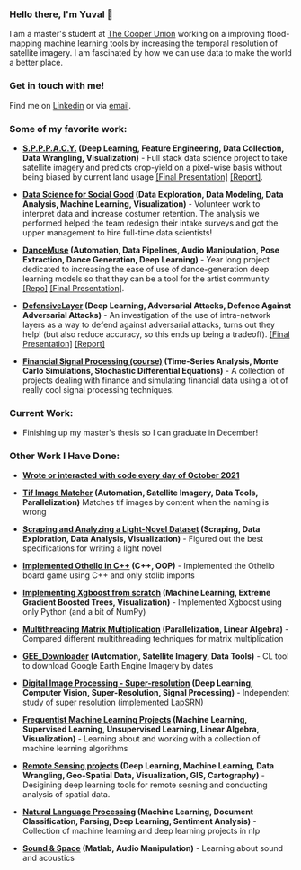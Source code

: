
### Hello there, I'm Yuval 👋

I am a master's student at [The Cooper Union](http://cooper.edu/welcome) working on a improving flood-mapping machine learning tools by increasing the temporal resolution of satellite imagery. I am fascinated by how we can use data to make the world a better place. 




### Get in touch with me!
Find me on [Linkedin](https://www.linkedin.com/in/yuval-epstain-ofek-6647a314a/) or via [email](/email.JPG). 




### Some of my favorite work:
* **[S.P.P.P.A.C.Y.](https://github.com/yuvalofek/SPACY) (Deep Learning, Feature Engineering, Data Collection, Data Wrangling, Visualization)** - Full stack data science project to take satellite imagery and predicts crop-yield on a pixel-wise basis without being biased by current land usage [\[Final Presentation\]](https://www.slideshare.net/secret/NsCczeamHp8A9Z) [\[Report\]](https://github.com/yuvalofek/SPPPACY/blob/master/ECE471_Final_Paper.pdf).

* **[Data Science for Social Good](https://ee.cooper.edu/~keene/dssgOverview.html) (Data Exploration, Data Modeling, Data Analysis, Machine Learning, Visualization)** - Volunteer work to interpret data and increase costumer retention. The analysis we performed helped the team redesign their intake surveys and got the upper management to hire full-time data scientists!

* **[DanceMuse](https://tinydance.github.io/) (Automation, Data Pipelines, Audio Manipulation, Pose Extraction, Dance Generation, Deep Learning)** - Year long project dedicated to increasing the ease of use of dance-generation deep learning models so that they can be a tool for the artist community [\[Repo\]](https://github.com/tinydance/DanceMuse) [\[Final Presentation\]](https://www.slideshare.net/YuvalEpstainOfek/dance-muse-inspiring-choreography-through-ai-noartists/secret/sobQhXC7s1HQQ0).

* **[DefensiveLayer](https://github.com/yuvalofek/DefensiveLayer) (Deep Learning, Adversarial Attacks, Defence Against Adversarial Attacks)** - An investigation of the use of intra-network layers as a way to defend against adversarial attacks, turns out they help! (but also reduce accuracy, so this ends up being a tradeoff). [\[Final Presentation\]](https://www.slideshare.net/secret/KU6C3Q9xmioRiU) [\[Report\]](https://github.com/yuvalofek/DefensiveLayer/blob/main/Defending_Against_Adversarial_Attacks_One_Layer_at_a_Time.pdf)

* **[Financial Signal Processing (course)](https://github.com/yuvalofek/Financial-Signal-Processing) (Time-Series Analysis, Monte Carlo Simulations, Stochastic Differential Equations)** - A collection of projects dealing with finance and simulating financial data using a lot of really cool signal processing techniques. 

### Current Work:
* Finishing up my master's thesis so I can graduate in December!

### Other Work I Have Done:
* **[Wrote or interacted with code every day of October 2021](https://github.com/yuvalofek/30DaysOfCode)**
* **[Tif Image Matcher](https://github.com/yuvalofek/tif_matcher) (Automation, Satellite Imagery, Data Tools, Parallelization)** Matches tif images by content when the naming is wrong
* **[Scraping and Analyzing a Light-Novel Dataset](https://github.com/yuvalofek/scraping-light-novel-data) (Scraping, Data Exploration, Data Analysis, Visualization)** - Figured out the best specifications for writing a light novel  
* **[Implemented Othello in C++](https://github.com/yuvalofek/othello) (C++, OOP)** - Implemented the Othello board game using C++ and only stdlib imports
* **[Implementing Xgboost from scratch](https://github.com/yuvalofek/py_xgboost) (Machine Learning, Extreme Gradient Boosted Trees, Visualization)** - Implemented Xgboost using only Python (and a bit of NumPy)
* **[Multithreading Matrix Multiplication](https://github.com/yuvalofek/MultiprocessingMatMul) (Parallelization, Linear Algebra)** - Compared different multithreading techniques for matrix multiplication
  
* **[GEE_Downloader](https://github.com/yuvalofek/GEE_Downloader) (Automation, Satellite Imagery, Data Tools)** - CL tool to download Google Earth Engine Imagery by dates
* **[Digital Image Processing - Super-resolution](https://github.com/yuvalofek/Digital-Image-Processing) (Deep Learning, Computer Vision, Super-Resolution, Signal Processing)** - Independent study of super resolution (implemented [LapSRN](http://vllab.ucmerced.edu/wlai24/LapSRN/))
* **[Frequentist Machine Learning Projects](https://github.com/yuvalofek/FrequentistML) (Machine Learning, Supervised Learning, Unsupervised Learning, Linear Algebra, Visualization)** - Learning about and working with a collection of machine learning algorithms
* **[Remote Sensing projects](https://github.com/yuvalofek/Remote-Sensing) (Deep Learning, Machine Learning, Data Wrangling, Geo-Spatial Data, Visualization, GIS, Cartography)** - Desigining deep learning tools for remote sesning and conducting analysis of spatial data. 
* **[Natural Language Processing](https://github.com/yuvalofek/NLP) (Machine Learning, Document Classification, Parsing, Deep Learning, Sentiment Analysis)** - Collection of machine learning and deep learning projects in nlp
* **[Sound & Space](https://github.com/yuvalofek/Sound_and_Space) (Matlab, Audio Manipulation)** - Learning about sound and acoustics


<!--
**yuvalofek/yuvalofek** is a ✨ _special_ ✨ repository because its `README.md` (this file) appears on your GitHub profile.

Here are some ideas to get you started:

- 🔭 I’m currently working on ...
- 🌱 I’m currently learning ...
- 👯 I’m looking to collaborate on ...
- 🤔 I’m looking for help with ...
- 💬 Ask me about ...
- 📫 How to reach me: ...
- 😄 Pronouns: ...
- ⚡ Fun fact: ...
-->
